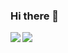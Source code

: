 ### Hi there 👋

<!--
**nielsdewulf/nielsdewulf** is a ✨ _special_ ✨ repository because its `README.md` (this file) appears on your GitHub profile.

Here are some ideas to get you started:

- 🔭 I’m currently working on ...
- 🌱 I’m currently learning ...
- 👯 I’m looking to collaborate on ...
- 🤔 I’m looking for help with ...
- 💬 Ask me about ...
- 📫 How to reach me: ...
- 😄 Pronouns: ...
- ⚡ Fun fact: ...
-->
<a href="#">
  <img align="left" src="https://github-readme-stats.vercel.app/api?username=nielsdewulf" />
</a>
<a href="#">
  <img align="left" src="https://github-readme-stats.vercel.app/api/top-langs/?username=nielsdewulf&layout=compact" />
</a>
